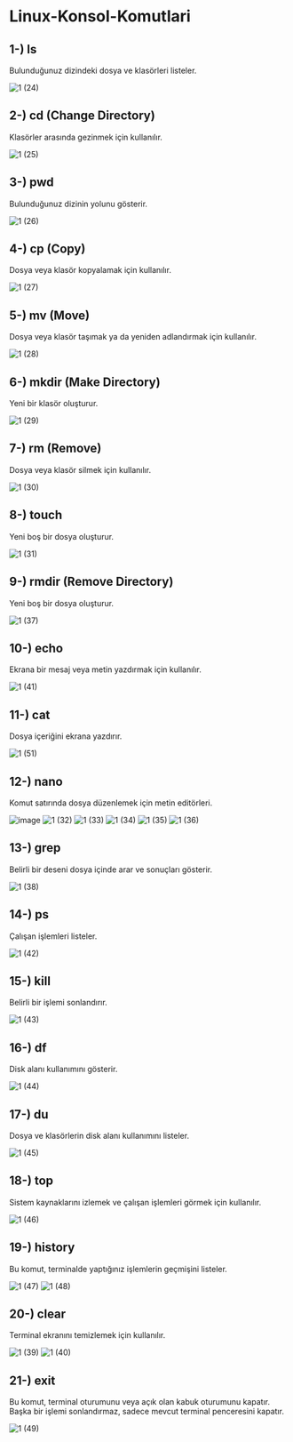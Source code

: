 # Linux-Konsol-Komutlari

## 1-) ls
Bulunduğunuz dizindeki dosya ve klasörleri listeler.

![1 (24)](https://github.com/user-attachments/assets/845522fd-2b9a-40f4-af97-035b506cc40c)

## 2-) cd (Change Directory)
Klasörler arasında gezinmek için kullanılır.

![1 (25)](https://github.com/user-attachments/assets/c9c2dff3-6a04-4c42-9180-951eabd4d375)

## 3-) pwd
Bulunduğunuz dizinin yolunu gösterir.

![1 (26)](https://github.com/user-attachments/assets/b502ef9b-fd63-4f71-b34e-3dbf9a8e6963)

## 4-) cp (Copy)
Dosya veya klasör kopyalamak için kullanılır.

![1 (27)](https://github.com/user-attachments/assets/ae7c93e7-4019-43c6-8d2a-82573a4321c5)

## 5-) mv (Move)
Dosya veya klasör taşımak ya da yeniden adlandırmak için kullanılır.

![1 (28)](https://github.com/user-attachments/assets/06fe3f8e-a186-4120-bb79-b4ee2cc65a8e)

## 6-) mkdir (Make Directory)
Yeni bir klasör oluşturur.

![1 (29)](https://github.com/user-attachments/assets/725489ce-8cac-437c-9589-cc69a868c18b)

## 7-) rm (Remove)
Dosya veya klasör silmek için kullanılır.

![1 (30)](https://github.com/user-attachments/assets/b85fd46a-53d2-4c2c-8416-80224a277686)

## 8-) touch
Yeni boş bir dosya oluşturur.

![1 (31)](https://github.com/user-attachments/assets/aa85f184-296d-438c-8562-2f339ac66de4)

## 9-) rmdir (Remove Directory)
Yeni boş bir dosya oluşturur.

![1 (37)](https://github.com/user-attachments/assets/f10f025b-b16f-4603-bf2b-344c1ece23f4)

## 10-) echo
Ekrana bir mesaj veya metin yazdırmak için kullanılır.

![1 (41)](https://github.com/user-attachments/assets/e0825b9a-e491-4b90-b500-f754ab25ade9)

## 11-) cat
Dosya içeriğini ekrana yazdırır.

![1 (51)](https://github.com/user-attachments/assets/2fe16982-a58b-42de-b0ce-026292243b40)

## 12-) nano
Komut satırında dosya düzenlemek için metin editörleri.

![image](https://github.com/user-attachments/assets/66ca27e4-d2bc-40da-b1d8-edc50d3ab8d1)
![1 (32)](https://github.com/user-attachments/assets/9cec6547-c868-42fa-9cef-b439bdf92b78)
![1 (33)](https://github.com/user-attachments/assets/6f16c41e-8378-4321-881b-5afc4fe2bf9d)
![1 (34)](https://github.com/user-attachments/assets/d27896ad-ceff-4fdb-97c2-093a863ad9be)
![1 (35)](https://github.com/user-attachments/assets/1659692c-7280-41f1-9788-3456fd0e9712)
![1 (36)](https://github.com/user-attachments/assets/c1087d76-55b9-42bf-8fc9-2d6f3d610fe1)

## 13-) grep
Belirli bir deseni dosya içinde arar ve sonuçları gösterir.

![1 (38)](https://github.com/user-attachments/assets/740b4e03-3ed0-4f2b-afa5-d5c10840d398)

## 14-) ps
Çalışan işlemleri listeler.

![1 (42)](https://github.com/user-attachments/assets/e29cc3fa-883a-466f-9384-1823b705955e)

## 15-) kill
Belirli bir işlemi sonlandırır.

![1 (43)](https://github.com/user-attachments/assets/d52f8294-89f9-4d8c-a6e9-1fc0a0cc273b)

## 16-) df
Disk alanı kullanımını gösterir.

![1 (44)](https://github.com/user-attachments/assets/eb5ad5ee-a848-4f64-b770-aa5cd083c9cf)

## 17-) du
Dosya ve klasörlerin disk alanı kullanımını listeler.

![1 (45)](https://github.com/user-attachments/assets/b1bba026-b3b4-4972-b6b0-5cdd9b709e44)

## 18-) top
Sistem kaynaklarını izlemek ve çalışan işlemleri görmek için kullanılır.

![1 (46)](https://github.com/user-attachments/assets/6266961d-6b7c-402e-bfd3-2e00ccb1d283)

## 19-) history
Bu komut, terminalde yaptığınız işlemlerin geçmişini listeler.

![1 (47)](https://github.com/user-attachments/assets/6cdf0096-74b9-4c53-ac48-db90fad09b42)
![1 (48)](https://github.com/user-attachments/assets/7dfe1723-d0b5-43cb-aa99-58d4b8d94058)

## 20-) clear
Terminal ekranını temizlemek için kullanılır.

![1 (39)](https://github.com/user-attachments/assets/8385903c-b825-4f0a-a573-775c8ed65d3a)
![1 (40)](https://github.com/user-attachments/assets/e1e432ba-c046-4055-a2b3-cec78faf524c)

## 21-) exit
Bu komut, terminal oturumunu veya açık olan kabuk oturumunu kapatır. Başka bir işlemi sonlandırmaz, sadece mevcut terminal penceresini kapatır.

![1 (49)](https://github.com/user-attachments/assets/66bc8313-efa0-4395-8a8e-f64308d41aa0)
